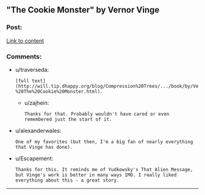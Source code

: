 ## "The Cookie Monster" by Vernor Vinge

### Post:

[Link to content](http://www.analogsf.com/0310/cookie.shtml)

### Comments:

- u/traverseda:
  ```
  [full text](http://will.tip.dhappy.org/blog/Compression%20Trees/.../book/by/Vernor%20Vinge/The%20Cookie%20Monster/Vernor%20Vinge%20-%20The%20Cookie%20Monster.html).
  ```

  - u/zajhein:
    ```
    Thanks for that. Probably wouldn't have cared or even remembered just the start of it.
    ```

- u/alexanderwales:
  ```
  One of my favorites (but then, I'm a big fan of nearly everything that Vinge has done).
  ```

- u/Escapement:
  ```
  Thanks for this. It reminds me of Yudkowsky's That Alien Message, but Vinge's work is better in many ways IMO. I really liked everything about this - a great story.
  ```

---

